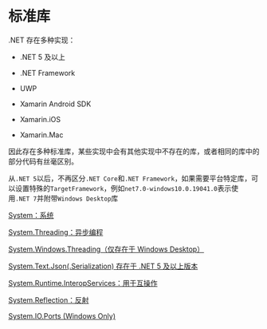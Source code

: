 # 标准库
<p id="xbT9AaRks1PPd44YfiwUKU">

.NET 存在多种实现：

</p>

- .NET 5 及以上

- .NET Framework

- UWP

- Xamarin Android SDK

- Xamarin.iOS

- Xamarin.Mac

<p id="r7FjHzL5W2QZA76AvDNqEN">

因此存在多种标准库，某些实现中会有其他实现中不存在的库，或者相同的库中的部分代码有丝毫区别。

</p>

<p id="89QgLi2AHZs665YACJ7N9N">

从`.NET 5`以后，不再区分`.NET Core`和`.NET Framework`，如果需要平台特定库，可以设置特殊的`TargetFramework`，例如`net7.0-windows10.0.19041.0`表示使用`.NET 7`并附带`Windows Desktop`库

</p>

<p id="cShBKmCBZTHmd9BxMN3bH1">

[System：系统](./System%EF%BC%9A%E7%B3%BB%E7%BB%9F/index.md)

</p>

<p id="dmkhhvDEj4Hf7bBFYqJRZt">

[System.Threading：异步编程](./System.Threading%EF%BC%9A%E5%BC%82%E6%AD%A5%E7%BC%96%E7%A8%8B/index.md)

</p>

<p id="fq6zGXN1rMBMzmRPWWe4k5">

[System.Windows.Threading（仅存在于 Windows Desktop）](./System.Windows.Threading%EF%BC%88%E4%BB%85%E5%AD%98%E5%9C%A8%E4%BA%8E%20Windows%20Desktop%EF%BC%89/index.md)

</p>

<p id="4nRsDT7RuXXrQ6WKKRAVex">

[System.Text.Json(.Serialization) 存在于 .NET 5 及以上版本](./System.Text.Json%28.Serialization%29%20%E5%AD%98%E5%9C%A8%E4%BA%8E%20.NET%205%20%E5%8F%8A%E4%BB%A5%E4%B8%8A%E7%89%88%E6%9C%AC/index.md)

</p>

<p id="nZsAKcQx1pNmNHErzfMv3o">

[System.Runtime.InteropServices：用于互操作](./System.Runtime.InteropServices%EF%BC%9A%E7%94%A8%E4%BA%8E%E4%BA%92%E6%93%8D%E4%BD%9C/index.md)

</p>

<p id="kYapXmVk4C8hn2stVthpKf">

[System.Reflection：反射](./System.Reflection%EF%BC%9A%E5%8F%8D%E5%B0%84/index.md)

</p>

<p id="iR1q7oHWYpECTXKUDmfVXk">

[System.IO.Ports (Windows Only)](./System.IO.Ports%20%28Windows%20Only%29/index.md)

</p>
